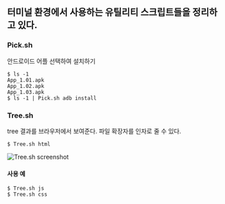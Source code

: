 ## 터미널 환경에서 사용하는 유틸리티 스크립트들을 정리하고 있다.

### Pick.sh
안드로이드 어플 선택하여 설치하기

    $ ls -1
    App_1.01.apk
    App_1.02.apk
    App_1.03.apk
    $ ls -1 | Pick.sh adb install

### Tree.sh
tree 결과를 브라우저에서 보여준다. 파일 확장자를 인자로 줄 수 있다.

    $ Tree.sh html

![Tree.sh screenshot](https://afrontend.files.wordpress.com/2017/01/tree-sh.png)

#### 사용 예

    $ Tree.sh js
    $ Tree.sh css
